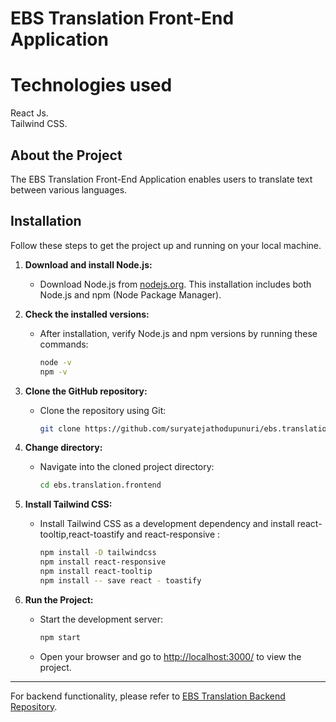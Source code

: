# **EBS Translation Front-End Application**
# Technologies used
React Js.  
Tailwind CSS.  

## About the Project
The EBS Translation Front-End Application enables users to translate text between various languages.

## Installation
Follow these steps to get the project up and running on your local machine.

1. **Download and install Node.js:**
   - Download Node.js from [nodejs.org](https://nodejs.org/). This installation includes both Node.js and npm (Node Package Manager).

2. **Check the installed versions:**
   - After installation, verify Node.js and npm versions by running these commands:
     ```bash
     node -v
     npm -v
     ```

3. **Clone the GitHub repository:**
   - Clone the repository using Git:
     ```bash
     git clone https://github.com/suryatejathodupunuri/ebs.translation.frontend
     ```

4. **Change directory:**
   - Navigate into the cloned project directory:
     ```bash
     cd ebs.translation.frontend
     ```

5. **Install Tailwind CSS:**
   - Install Tailwind CSS as a development dependency and install react-tooltip,react-toastify and react-responsive :
     ```bash
     npm install -D tailwindcss
     npm install react-responsive
     npm install react-tooltip
     npm install -- save react - toastify
     ```

6. **Run the Project:**
   - Start the development server:
     ```bash
     npm start
     ```
   - Open your browser and go to [http://localhost:3000/](http://localhost:3000/) to view the project.
  
  ---

For backend functionality, please refer to [EBS Translation Backend Repository](https://github.com/suryatejathodupunuri/ebs.translation.backend).






